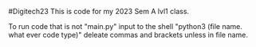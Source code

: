 #Digitech23 
This is code for my 2023 Sem A lvl1 class.

To run code that is not "main.py"
input to the shell "python3 (file name. what ever code type)"
deleate commas and brackets unless in file name.

